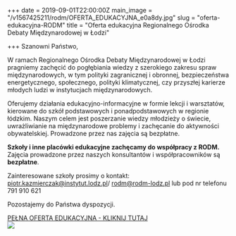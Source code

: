 +++
date = 2019-09-01T22:00:00Z
main_image = "/v1567425211/rodm/OFERTA_EDUKACYJNA_e0a8dy.jpg"
slug = "oferta-edukacyjna-RODM"
title = "Oferta edukacyjna Regionalnego Ośrodka Debaty Międzynarodowej w Łodzi"

+++
Szanowni Państwo,

W ramach Regionalnego Ośrodka Debaty Międzynarodowej w Łodzi pragniemy zachęcić do pogłębiania wiedzy z szerokiego zakresu spraw międzynarodowych, w tym polityki zagranicznej i obronnej, bezpieczeństwa energetycznego, społecznego, polityki klimatycznej, czy przyszłej karierze młodych ludzi w instytucjach międzynarodowych.

Oferujemy działania edukacyjno-informacyjne w formie lekcji i warsztatów, kierowane do szkół podstawowych i ponadpodstawowych w regionie łódzkim. Naszym celem jest poszerzanie wiedzy młodzieży o świecie, uwrażliwianie na międzynarodowe problemy i zachęcanie do aktywności obywatelskiej. Prowadzone przez nas zajęcia są bezpłatne.

**Szkoły i inne placówki edukacyjne zachęcamy do współpracy z RODM.** Zajęcia prowadzone przez naszych konsultantów i współpracowników są **bezpłatne**.

Zainteresowane szkoły prosimy o kontakt:  
piotr.kazmierczak@instytut.lodz.pl/ rodm@rodm-lodz.pl lub pod nr telefonu 791 910 621

Pozostajemy do Państwa dyspozycji.

[PEŁNA OFERTA EDUKACYJNA - KLIKNIJ TUTAJ](https://issuu.com/rodmlodzkie/docs/oferta_edukacyjna_rodm_lodz_2019 "Oferta edukacyjna RODM")  
![](https://res.cloudinary.com/inspro/image/upload/v1567424270/rodm/spreads_ip0b9x.gif)